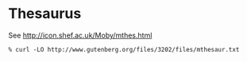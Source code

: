 # Thesaurus

See http://icon.shef.ac.uk/Moby/mthes.html

```
% curl -LO http://www.gutenberg.org/files/3202/files/mthesaur.txt
```
